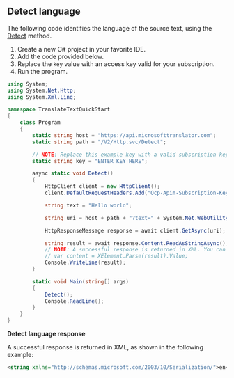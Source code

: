 ## Detect language

The following code identifies the language of the source text, using the [Detect](http://docs.microsofttranslator.com/text-translate.html#!/default/get_Detect) method.

1. Create a new C# project in your favorite IDE.
2. Add the code provided below.
3. Replace the `key` value with an access key valid for your subscription.
4. Run the program.

```csharp
using System;
using System.Net.Http;
using System.Xml.Linq;

namespace TranslateTextQuickStart
{
    class Program
    {
        static string host = "https://api.microsofttranslator.com";
        static string path = "/V2/Http.svc/Detect";

        // NOTE: Replace this example key with a valid subscription key.
        static string key = "ENTER KEY HERE";

        async static void Detect()
        {
            HttpClient client = new HttpClient();
            client.DefaultRequestHeaders.Add("Ocp-Apim-Subscription-Key", key);

            string text = "Hello world";

            string uri = host + path + "?text=" + System.Net.WebUtility.UrlEncode(text);

            HttpResponseMessage response = await client.GetAsync(uri);

            string result = await response.Content.ReadAsStringAsync();
            // NOTE: A successful response is returned in XML. You can extract the contents of the XML as follows.
            // var content = XElement.Parse(result).Value;
            Console.WriteLine(result);
        }

        static void Main(string[] args)
        {
            Detect();
            Console.ReadLine();
        }
    }
}
```

**Detect language response**

A successful response is returned in XML, as shown in the following example: 

```xml
<string xmlns="http://schemas.microsoft.com/2003/10/Serialization/">en</string>
```

